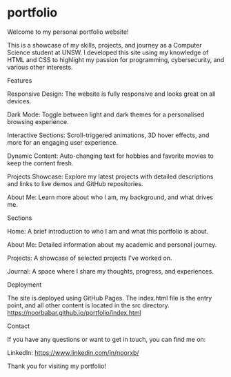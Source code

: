 # portfolio

Welcome to my personal portfolio website!

This is a showcase of my skills, projects, and journey as a Computer Science student at UNSW. I developed this site using my knowledge of HTML and CSS to highlight my passion for programming, cybersecurity, and various other interests.

Features

Responsive Design: The website is fully responsive and looks great on all devices.

Dark Mode: Toggle between light and dark themes for a personalised browsing experience.

Interactive Sections: Scroll-triggered animations, 3D hover effects, and more for an engaging user experience.

Dynamic Content: Auto-changing text for hobbies and favorite movies to keep the content fresh.

Projects Showcase: Explore my latest projects with detailed descriptions and links to live demos and GitHub repositories.

About Me: Learn more about who I am, my background, and what drives me.

Sections

Home: A brief introduction to who I am and what this portfolio is about.

About Me: Detailed information about my academic and personal journey.

Projects: A showcase of selected projects I've worked on.

Journal: A space where I share my thoughts, progress, and experiences.

Deployment

The site is deployed using GitHub Pages. The index.html file is the entry point, and all other content is located in the src directory.
<https://noorbabar.github.io/portfolio/index.html>

Contact

If you have any questions or want to get in touch, you can find me on:

LinkedIn: <https://www.linkedin.com/in/noorxb/>

Thank you for visiting my portfolio!
